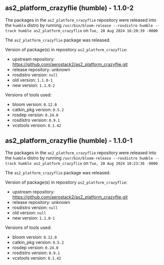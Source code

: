 ## as2_platform_crazyflie (humble) - 1.1.0-2

The packages in the `as2_platform_crazyflie` repository were released into the `humble` distro by running `/usr/bin/bloom-release --rosdistro humble --track humble as2_platform_crazyflie` on `Tue, 20 Aug 2024 16:20:39 -0000`

The `as2_platform_crazyflie` package was released.

Version of package(s) in repository `as2_platform_crazyflie`:

- upstream repository: https://github.com/aerostack2/as2_platform_crazyflie.git
- release repository: unknown
- rosdistro version: `null`
- old version: `1.1.0-1`
- new version: `1.1.0-2`

Versions of tools used:

- bloom version: `0.12.0`
- catkin_pkg version: `0.5.2`
- rosdep version: `0.24.0`
- rosdistro version: `0.9.1`
- vcstools version: `0.1.42`


## as2_platform_crazyflie (humble) - 1.1.0-1

The packages in the `as2_platform_crazyflie` repository were released into the `humble` distro by running `/usr/bin/bloom-release --rosdistro humble --track humble as2_platform_crazyflie` on `Tue, 20 Aug 2024 10:23:36 -0000`

The `as2_platform_crazyflie` package was released.

Version of package(s) in repository `as2_platform_crazyflie`:

- upstream repository: https://github.com/aerostack2/as2_platform_crazyflie.git
- release repository: unknown
- rosdistro version: `null`
- old version: `null`
- new version: `1.1.0-1`

Versions of tools used:

- bloom version: `0.12.0`
- catkin_pkg version: `0.5.2`
- rosdep version: `0.24.0`
- rosdistro version: `0.9.1`
- vcstools version: `0.1.42`


